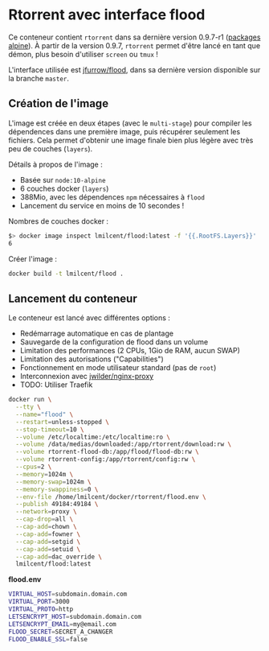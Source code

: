 # Rtorrent avec interface flood

Ce conteneur contient `rtorrent` dans sa dernière version 0.9.7-r1 ([packages alpine](https://pkgs.alpinelinux.org/packages?name=rtorrent&branch=edge)).
À partir de la version 0.9.7, `rtorrent` permet d'être lancé en tant que démon, plus besoin d'utiliser `screen` ou `tmux` !

L'interface utilisée est [jfurrow/flood](https://github.com/jfurrow/flood), dans sa dernière version disponible sur la branche `master`.


## Création de l'image

L'image est créée en deux étapes (avec le `multi-stage`) pour compiler les dépendences dans une première image, puis récupérer seulement les fichiers.
Cela permet d'obtenir une image finale bien plus légère avec très peu de couches (`layers`).

Détails à propos de l'image :

* Basée sur `node:10-alpine`
* 6 couches docker (`layers`)
* 388Mio, avec les dépendences `npm` nécessaires à `flood`
* Lancement du service en moins de 10 secondes !

Nombres de couches docker :

```bash
$> docker image inspect lmilcent/flood:latest -f '{{.RootFS.Layers}}' | wc -w
6
```

Créer l'image :

```bash
docker build -t lmilcent/flood .
```


## Lancement du conteneur

Le conteneur est lancé avec différentes options :

* Redémarrage automatique en cas de plantage
* Sauvegarde de la configuration de flood dans un volume
* Limitation des performances (2 CPUs, 1Gio de RAM, aucun SWAP)
* Limitation des autorisations ("Capabilities")
* Fonctionnement en mode utilisateur standard (pas de `root`)
* Interconnexion avec [jwilder/nginx-proxy](https://github.com/jwilder/nginx-proxy)
* TODO: Utiliser Traefik


```bash
docker run \
  --tty \
  --name="flood" \
  --restart=unless-stopped \
  --stop-timeout=10 \
  --volume /etc/localtime:/etc/localtime:ro \
  --volume /data/medias/downloaded:/app/rtorrent/download:rw \
  --volume rtorrent-flood-db:/app/flood/flood-db:rw \
  --volume rtorrent-config:/app/rtorrent/config:rw \
  --cpus=2 \
  --memory=1024m \
  --memory-swap=1024m \
  --memory-swappiness=0 \
  --env-file /home/lmilcent/docker/rtorrent/flood.env \
  --publish 49184:49184 \
  --network=proxy \
  --cap-drop=all \
  --cap-add=chown \
  --cap-add=fowner \
  --cap-add=setgid \
  --cap-add=setuid \
  --cap-add=dac_override \
  lmilcent/flood:latest
```

**flood.env**

```bash
VIRTUAL_HOST=subdomain.domain.com
VIRTUAL_PORT=3000
VIRTUAL_PROTO=http
LETSENCRYPT_HOST=subdomain.domain.com
LETSENCRYPT_EMAIL=my@email.com
FLOOD_SECRET=SECRET_A_CHANGER
FLOOD_ENABLE_SSL=false
```
